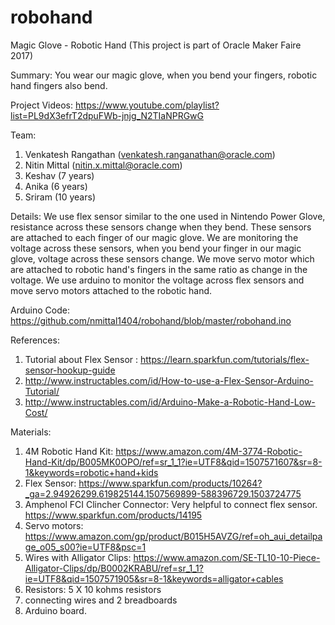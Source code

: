 # robohand
Magic Glove - Robotic Hand (This project is part of Oracle Maker Faire 2017)

Summary: You wear our magic glove, when you bend your fingers, robotic hand fingers also bend. 

Project Videos: https://www.youtube.com/playlist?list=PL9dX3efrT2dpuFWb-jnjg_N2TIaNPRGwG

Team: 
1. Venkatesh Rangathan (venkatesh.ranganathan@oracle.com)
2. Nitin Mittal (nitin.x.mittal@oracle.com)     
3. Keshav (7 years)       
4. Anika (6 years)      
5. Sriram (10 years) 
      
Details: We use flex sensor similar to the one used in Nintendo Power Glove, resistance across these sensors change when they bend. These sensors are attached to each finger of our magic glove. We are monitoring the voltage across these sensors, when you bend your finger in our magic glove, voltage across these sensors change. We move servo motor which are attached to robotic hand's fingers in the same ratio as change in the voltage. We use arduino to monitor the voltage across flex sensors and move servo motors attached to the robotic hand.

Arduino Code: https://github.com/nmittal1404/robohand/blob/master/robohand.ino

References: 
1. Tutorial about Flex Sensor : https://learn.sparkfun.com/tutorials/flex-sensor-hookup-guide
2. http://www.instructables.com/id/How-to-use-a-Flex-Sensor-Arduino-Tutorial/
3. http://www.instructables.com/id/Arduino-Make-a-Robotic-Hand-Low-Cost/ 

Materials:
1. 4M Robotic Hand Kit: https://www.amazon.com/4M-3774-Robotic-Hand-Kit/dp/B005MK0OPO/ref=sr_1_1?ie=UTF8&qid=1507571607&sr=8-1&keywords=robotic+hand+kids
2. Flex Sensor: https://www.sparkfun.com/products/10264?_ga=2.94926299.619825144.1507569899-588396729.1503724775
3. Amphenol FCI Clincher Connector: Very helpful to connect flex sensor. https://www.sparkfun.com/products/14195
4. Servo motors: https://www.amazon.com/gp/product/B015H5AVZG/ref=oh_aui_detailpage_o05_s00?ie=UTF8&psc=1
5. Wires with Alligator Clips: https://www.amazon.com/SE-TL10-10-Piece-Alligator-Clips/dp/B0002KRABU/ref=sr_1_1?ie=UTF8&qid=1507571905&sr=8-1&keywords=alligator+cables
6. Resistors: 5 X 10 kohms resistors
7. connecting wires and 2 breadboards
8. Arduino board.


           
